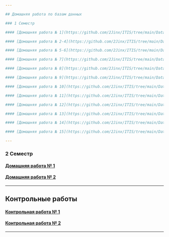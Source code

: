 ```yaml
---

## Домашняя работа по базам данных

### 1 Семестр

#### [Домашняя работа № 1](https://github.com/2Jinx/ITIS/tree/main/Database/homework_1 "Домашняя работа № 1")

#### [Домашняя работа № 2-4](https://github.com/2Jinx/ITIS/tree/main/Database/homework_2 "Домашняя работа № 2-4")

#### [Домашняя работа № 5-6](https://github.com/2Jinx/ITIS/tree/main/Database/homework_5 "Домашняя работа № 5-6")

#### [Домашняя работа № 7](https://github.com/2Jinx/ITIS/tree/main/Database/homework_6 "Домашняя работа № 7")

#### [Домашняя работа № 8](https://github.com/2Jinx/ITIS/tree/main/Database/homework_8 "Домашняя работа № 8")

#### [Домашняя работа № 9](https://github.com/2Jinx/ITIS/tree/main/Database/homework_9 "Домашняя работа № 9")

#### [Домашняя работа № 10](https://github.com/2Jinx/ITIS/tree/main/Database/homework_10 "Домашняя работа № 10")

#### [Домашняя работа № 11](https://github.com/2Jinx/ITIS/tree/main/Database/homework_11 "Домашняя работа № 11")

#### [Домашняя работа № 12](https://github.com/2Jinx/ITIS/tree/main/Database/homework_12 "Домашняя работа № 12")

#### [Домашняя работа № 13](https://github.com/2Jinx/ITIS/tree/main/Database/homework_13 "Домашняя работа № 13")

#### [Домашняя работа № 14](https://github.com/2Jinx/ITIS/tree/main/Database/homework_14 "Домашняя работа № 14")

#### [Домашняя работа № 15](https://github.com/2Jinx/ITIS/tree/main/Database/homework_15 "Домашняя работа № 15")

---
```


### 2 Семестр

#### [Домашняя работа № 1](https://github.com/2Jinx/ITIS/tree/main/Database/homework_2.1 "Домашняя работа № 1")

#### [Домашняя работа № 2](https://github.com/2Jinx/ITIS/tree/main/Database/homework_2.2 "Домашняя работа № 2")

---

## Контрольные работы

#### [Контрольная работа № 1](https://github.com/2Jinx/ITIS/tree/main/Database/test_1 "Контрольная работа работа № 1")

#### [Контрольная работа № 2](https://github.com/2Jinx/ITIS/tree/main/Database/test_2 "Контрольная работа работа № 2")

---
